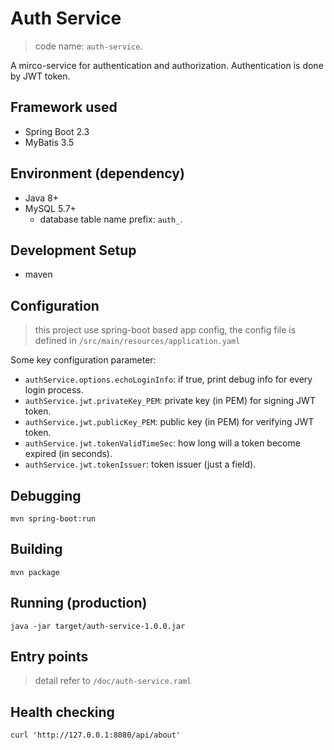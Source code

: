# Auth Service

> code name: `auth-service`.

A mirco-service for authentication and authorization. Authentication is done by JWT token.

## Framework used

- Spring Boot 2.3
- MyBatis 3.5

## Environment (dependency)

- Java 8+
- MySQL 5.7+
  - database table name prefix: `auth_`.

## Development Setup

- maven

## Configuration

> this project use spring-boot based app config,
> the config file is defined in `/src/main/resources/application.yaml`

Some key configuration parameter:

- `authService.options.echoLoginInfo`: if true, print debug info for every login process.
- `authService.jwt.privateKey_PEM`: private key (in PEM) for signing JWT token.
- `authService.jwt.publicKey_PEM`: public key (in PEM) for verifying JWT token.
- `authService.jwt.tokenValidTimeSec`: how long will a token become expired (in seconds).
- `authService.jwt.tokenIssuer`: token issuer (just a field).

## Debugging

```
mvn spring-boot:run
```

## Building

```
mvn package
```

## Running (production)

```
java -jar target/auth-service-1.0.0.jar 
```

## Entry points

> detail refer to `/doc/auth-service.raml`

## Health checking

```
curl 'http://127.0.0.1:8080/api/about'
```
